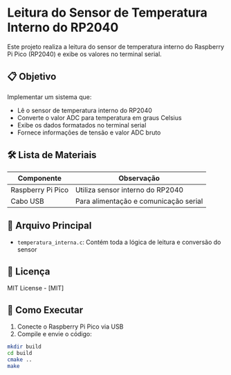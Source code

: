 # Leitura do Sensor de Temperatura Interno do RP2040

Este projeto realiza a leitura do sensor de temperatura interno do Raspberry Pi Pico (RP2040) e exibe os valores no terminal serial.

## 📋 Objetivo
Implementar um sistema que:
- Lê o sensor de temperatura interno do RP2040
- Converte o valor ADC para temperatura em graus Celsius
- Exibe os dados formatados no terminal serial
- Fornece informações de tensão e valor ADC bruto

## 🛠️ Lista de Materiais
| Componente          | Observação                          |
|---------------------|-------------------------------------|
| Raspberry Pi Pico   | Utiliza sensor interno do RP2040    |
| Cabo USB            | Para alimentação e comunicação serial |

## 📁 Arquivo Principal
- `temperatura_interna.c`: Contém toda a lógica de leitura e conversão do sensor

## 📜 Licença
MIT License - [MIT]

## 🚀 Como Executar
1. Conecte o Raspberry Pi Pico via USB
2. Compile e envie o código:
```bash
mkdir build
cd build
cmake ..
make
